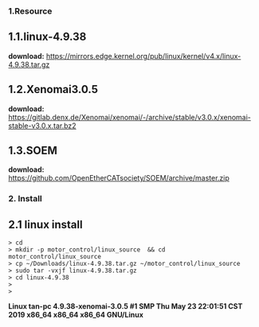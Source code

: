 
### 1.Resource 
## 1.1.linux-4.9.38

**download:** <https://mirrors.edge.kernel.org/pub/linux/kernel/v4.x/linux-4.9.38.tar.gz>

## 1.2.Xenomai3.0.5

**download:** <https://gitlab.denx.de/Xenomai/xenomai/-/archive/stable/v3.0.x/xenomai-stable-v3.0.x.tar.bz2>

## 1.3.SOEM

**download:** <https://github.com/OpenEtherCATsociety/SOEM/archive/master.zip>

### 2. Install
## 2.1 linux install

    > cd 
    > mkdir -p motor_control/linux_source  && cd motor_control/linux_source
    > cp ~/Downloads/linux-4.9.38.tar.gz ~/motor_control/linux_source
    > sudo tar -vxjf linux-4.9.38.tar.gz
    > cd linux-4.9.38
    >  
    >






**Linux tan-pc 4.9.38-xenomai-3.0.5 #1 SMP Thu May 23 22:01:51 CST 2019 x86_64 x86_64 x86_64 GNU/Linux**